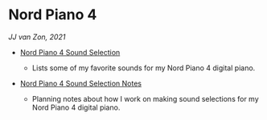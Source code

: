 Nord Piano 4
============

*JJ van Zon, 2021*

- [Nord Piano 4 Sound Selection](nord-piano-4-sound-selection.md)

    - Lists some of my favorite sounds for my Nord Piano 4 digital piano. 

- [Nord Piano 4 Sound Selection Notes](nord-piano-4-sound-selection-notes.md)

    - Planning notes about how I work on making sound selections for my Nord Piano 4 digital piano.